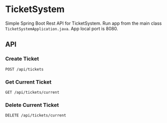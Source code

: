 # TicketSystem
Simple Spring Boot Rest API for TicketSystem. 
Run app from the main class `TicketSystemApplication.java`. App local port is 8080.

## API
### Create Ticket
`POST /api/tickets`

### Get Current Ticket
`GET /api/tickets/current`

### Delete Current Ticket
`DELETE /api/tickets/current`